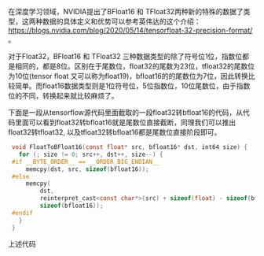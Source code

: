 在深度学习领域，NVIDIA提出了BFloat16 和 TFloat32两种新的特殊的数据了类型，这两种数据的具体定义和优势可以参考英伟达的这个介绍：https://blogs.nvidia.com/blog/2020/05/14/tensorfloat-32-precision-format/ 。

对于Float32，BFloat16 和 TFloat32 三种数据类型的除了符号位1位，指数位都是相同的，都是8位。区别在于尾数位，float32的尾数为23位，tfloat32的尾数位为10位(tensor float 又可以称为float19)，bfloat16的的尾数位为7位，因此转换比较简单。而float16数据类型则是1位符号位，5位指数位，10位尾数位，由于指数位的不同，转换起来就比较麻烦了。

下面是一段从tensorflow源代码里面截取的一段float32转bfloat16的代码，从代码里面可以看到float32转bfloat16就是尾数位直接截断，同理我们可以推出float32转tfloat32, 以及tfloat32转bfloat16都是尾数位直接阶段即可。

```c
 void FloatToBFloat16(const float* src, bfloat16* dst, int64 size) {
   for (; size != 0; src++, dst++, size--) {
 #if __BYTE_ORDER__ == __ORDER_BIG_ENDIAN__
     memcpy(dst, src, sizeof(bfloat16));
 #else
     memcpy(
         dst,
         reinterpret_cast<const char*>(src) + sizeof(float) - sizeof(bfloat16),
         sizeof(bfloat16));
 #endif
   }
 }
```
上述代码
